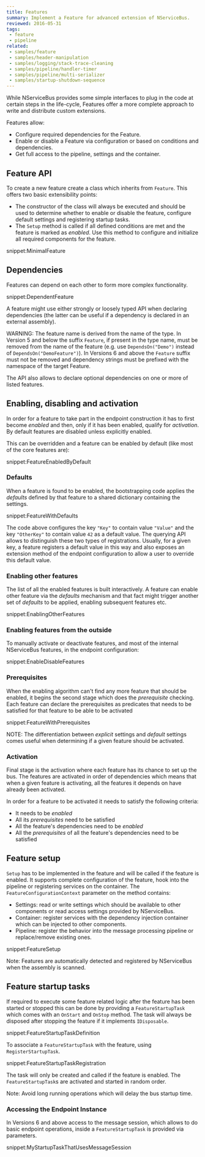 ```yaml
---
title: Features
summary: Implement a Feature for advanced extension of NServiceBus.
reviewed: 2016-05-31
tags:
 - feature
 - pipeline
related:
 - samples/feature
 - samples/header-manipulation
 - samples/logging/stack-trace-cleaning
 - samples/pipeline/handler-timer
 - samples/pipeline/multi-serializer
 - samples/startup-shutdown-sequence
---
```


While NServiceBus provides some simple interfaces to plug in the code at certain steps in the life-cycle, Features offer a more complete approach to write and distribute custom extensions.

Features allow:

 * Configure required dependencies for the Feature.
 * Enable or disable a Feature via configuration or based on conditions and dependencies.
 * Get full access to the pipeline, settings and the container.


## Feature API

To create a new feature create a class which inherits from `Feature`. This offers two basic extensibility points:

 * The constructor of the class will always be executed and should be used to determine whether to enable or disable the feature, configure default settings and registering startup tasks.
 * The `Setup` method is called if all defined conditions are met and the feature is marked as *enabled*. Use this method to configure and initialize all required components for the feature.

snippet:MinimalFeature


## Dependencies

Features can depend on each other to form more complex functionality.

snippet:DependentFeature

A feature might use either strongly or loosely typed API when declaring dependencies (the latter can be useful if a dependency is declared in an external assembly).

WARNING: The feature name is derived from the name of the type. In Version 5 and below the suffix `Feature`, if present in the type name, must be removed from the name of the feature (e.g. use `DependsOn("Demo")` instead of `DependsOn("DemoFeature")`). In Versions 6 and above the `Feature` suffix must not be removed and dependency strings must be prefixed with the namespace of the target Feature.

The API also allows to declare optional dependencies on one or more of listed features.


## Enabling, disabling and activation

In order for a feature to take part in the endpoint construction it has to first become *enabled* and then, only if it has been enabled, qualify for *activation*. By default features are disabled unless explicitly enabled.

This can be overridden and a feature can be enabled by default (like most of the core features are):

snippet:FeatureEnabledByDefault


### Defaults

When a feature is found to be enabled, the bootstrapping code applies the *defaults* defined by that feature to a shared dictionary containing the settings.

snippet:FeatureWithDefaults

The code above configures the key `"Key"` to contain value `"Value"` and the key `"OtherKey"` to contain value `42` as a default value. The querying API allows to distinguish these two types of registrations. Usually, for a given key, a feature registers a default value in this way and also exposes an extension method of the endpoint configuration to allow a user to override this default value.


### Enabling other features

The list of all the enabled features is built interactively. A feature can enable other feature via the *defaults* mechanism and that fact might trigger another set of *defaults* to be applied, enabling subsequent features etc.

snippet:EnablingOtherFeatures


### Enabling features from the outside

To manually activate or deactivate features, and most of the internal NServiceBus features, in the endpoint configuration:

snippet:EnableDisableFeatures


### Prerequisites

When the enabling algorithm can't find any more feature that should be enabled, it begins the second stage which does the *prerequisite* checking. Each feature can declare the prerequisites as predicates that needs to be satisfied for that feature to be able to be activated

snippet:FeatureWithPrerequisites

NOTE: The differentiation between *explicit* settings and *default* settings comes useful when determining if a given feature should be activated.


### Activation

Final stage is the activation where each feature has its chance to set up the bus. The features are activated in order of dependencies which means that when a given feature is activating, all the features it depends on have already been activated.

In order for a feature to be activated it needs to satisfy the following criteria:

 * It needs to be *enabled*
 * All its *prerequisites* need to be satisfied
 * All the feature's dependencies need to be *enabled*
 * All the *prerequisites* of all the feature's dependencies need to be satisfied


## Feature setup

`Setup` has to be implemented in the feature and will be called if the feature is enabled. It supports complete configuration of the feature, hook into the pipeline or registering services on the container. The `FeatureConfigurationContext` parameter on the method contains:

 * Settings: read or write settings which should be available to other components or read access settings provided by NServiceBus.
 * Container: register services with the dependency injection container which can be injected to other components.
 * Pipeline: register the behavior into the message processing pipeline or replace/remove existing ones.

snippet:FeatureSetup

Note: Features are automatically detected and registered by NServiceBus when the assembly is scanned.


## Feature startup tasks

If required to execute some feature related logic after the feature has been started or stopped this can be done by providing a `FeatureStartupTask` which comes with an `OnStart` and `OnStop` method. The task will always be disposed after stopping the feature if it implements `IDisposable`.

snippet:FeatureStartupTaskDefinition

To associate a `FeatureStartupTask` with the feature, using `RegisterStartupTask`.

snippet:FeatureStartupTaskRegistration

The task will only be created and called if the feature is enabled. The `FeatureStartupTask`s are activated and started in random order.

Note: Avoid long running operations which will delay the bus startup time.


### Accessing the Endpoint Instance

In Versions 6 and above access to the message session, which allows to do basic endpoint operations, inside a `FeatureStartupTask` is provided via parameters.

snippet:MyStartupTaskThatUsesMessageSession

